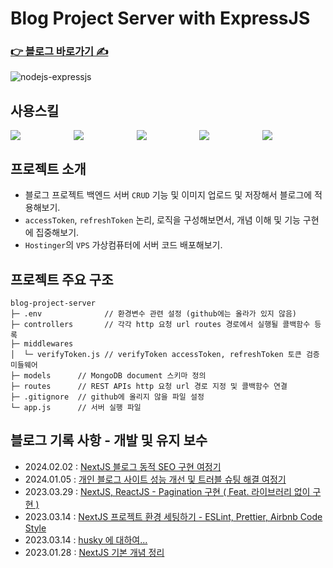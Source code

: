# Blog Project Server with ExpressJS

### [ 👉 블로그 바로가기 ✍️ ](https://lsevina126.netlify.app)

![nodejs-expressjs](https://github.com/BVBFD/blog-server/assets/83178592/ee70ea08-efc3-44f7-95ab-389760e4c100)

## 사용스킬
<div style="display: flex; width: 100%;">
  <span style="flex: 1;" target="_blank">
    <img src="https://img.shields.io/badge/Cloudinary-3448C5?style=for-the-badge&logo=Cloudinary&logoColor=fff" />
  </span>
  <span style="flex: 1;" target="_blank">
    <img src="https://img.shields.io/badge/MongoDB-47A248?style=for-the-badge&logo=MongoDB&logoColor=fff" />
  </span>
  <span style="flex: 1;" target="_blank">
    <img src="https://img.shields.io/badge/Express-000000?style=for-the-badge&logo=Express&logoColor=fff" />
  </span>
  <span style="flex: 1;" target="_blank">
    <img src="https://img.shields.io/badge/Hostinger-673DE6?style=for-the-badge&logo=Hostinger&logoColor=fff" />
  </span>
  <span style="flex: 1;" target="_blank">
    <img src="https://img.shields.io/badge/Node.js-339933?style=for-the-badge&logo=Node.js&logoColor=fff" />
  </span>
</div>

## 프로젝트 소개

- 블로그 프로젝트 백엔드 서버 `CRUD` 기능 및 이미지 업로드 및 저장해서 블로그에 적용해보기.
- `accessToken`, `refreshToken` 논리, 로직을 구성해보면서, 개념 이해 및 기능 구현에 집중해보기.
- `Hostinger`의 `VPS` 가상컴퓨터에 서버 코드 배포해보기.

## 프로젝트 주요 구조

```
blog-project-server
├─ .env              // 환경변수 관련 설정 (github에는 올라가 있지 않음)
├─ controllers       // 각각 http 요청 url routes 경로에서 실행될 콜백함수 등록
├─ middlewares
│  └─ verifyToken.js // verifyToken accessToken, refreshToken 토큰 검증 미들웨어
├─ models      // MongoDB document 스키마 정의
├─ routes      // REST APIs http 요청 url 경로 지정 및 콜백함수 연결
├─ .gitignore  // github에 올리지 않을 파일 설정
└─ app.js      // 서버 실행 파일
```

## 블로그 기록 사항 - 개발 및 유지 보수

- 2024.02.02 : [ NextJS 블로그 동적 SEO 구현 여정기 ](https://lsevina126.netlify.app/post/65bcd867390620f004440afe)
- 2024.01.05 : [ 개인 블로그 사이트 성능 개선 및 트러블 슈팅 해결 여정기 ](https://lsevina126.netlify.app/post/65979ed57a920683806df985)
- 2023.03.29 : [ NextJS, ReactJS - Pagination 구현 ( Feat. 라이브러리 없이 구현 ) ](https://lsevina126.netlify.app/post/642350ca059244411a587631)
- 2023.03.14 : [ NextJS 프로젝트 환경 세팅하기 - ESLint, Prettier, Airbnb Code Style ](https://lsevina126.netlify.app/post/640fcdaf059244411a581e19)
- 2023.03.14 : [ husky 에 대하여... ](https://lsevina126.netlify.app/post/640fbf8f059244411a581db4)
- 2023.01.28 : [ NextJS 기본 개념 정리 ](https://lsevina126.netlify.app/post/63d4ad1b2e757991f51cf24a)
